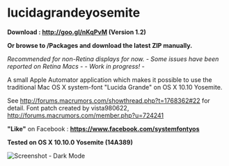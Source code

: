 lucidagrandeyosemite
====================

**Download : http://goo.gl/nKqPvM (Version 1.2)**

**Or browse to /Packages and download the latest ZIP manually.**

*Recommended for non-Retina displays for now.*
*- Some issues have been reported on Retina Macs -*
*- Work in progress! -*

A small Apple Automator application which makes it possible to use the traditional Mac OS X system-font "Lucida Grande" on OS X 10.10 Yosemite.

See http://forums.macrumors.com/showthread.php?t=1768362#22 for detail.
Font patch created by vista980622, http://forums.macrumors.com/member.php?u=724241

**"Like"** on Facebook : **https://www.facebook.com/systemfontyos**

**Tested on OS X 10.10.0 Yosemite (14A389)**



![](https://raw.githubusercontent.com/schreiberstein/lucidagrandeyosemite/master/Screenshots/Screenshot_Dark_Mode.jpg "Screenshot - Dark Mode")

